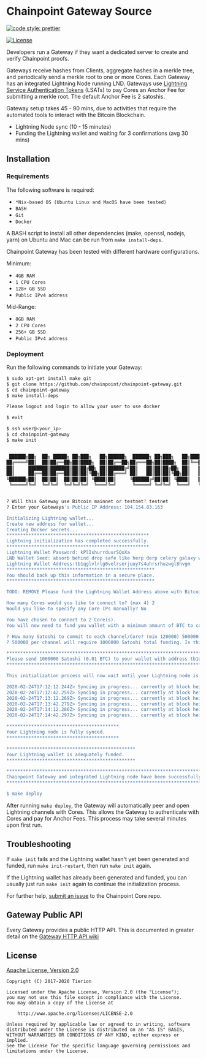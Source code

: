 # Chainpoint Gateway Source

[![code style: prettier](https://img.shields.io/badge/code_style-prettier-ff69b4.svg?style=flat-square)](https://github.com/prettier/prettier)

[![License](https://img.shields.io/badge/License-Apache%202.0-blue.svg)](https://opensource.org/licenses/Apache-2.0)

Developers run a Gateway if they want a dedicated server to create and verify Chainpoint proofs.

Gateways receive hashes from Clients, aggregate hashes in a merkle tree, and periodically send a merkle root to one or more Cores. Each Gateway has an integrated Lightning Node running LND. Gateways use [Lightning Service Authentication Tokens](https://www.npmjs.com/package/lsat-js) (LSATs) to pay Cores an Anchor Fee for submitting a merkle root. The default Anchor Fee is 2 satoshis.

Gateway setup takes 45 - 90 mins, due to activities that require the automated tools to interact with the Bitcoin Blockchain. 

* Lightning Node sync (10 - 15 minutes)
* Funding the Lightning wallet and waiting for 3 confirmations (avg 30 mins)

## Installation

### Requirements

The following software is required:

- `*Nix-based OS (Ubuntu Linux and MacOS have been tested)`
- `BASH`
- `Git`
- `Docker`

A BASH script to install all other dependencies (make, openssl, nodejs, yarn) on Ubuntu and Mac can be run from `make install-deps`.

Chainpoint Gateway has been tested with different hardware configurations.

Minimum:

- `4GB RAM`
- `1 CPU Cores`
- `128+ GB SSD`
- `Public IPv4 address`

Mid-Range:

- `8GB RAM`
- `2 CPU Cores`
- `256+ GB SSD`
- `Public IPv4 address`

### Deployment

Run the following commands to initiate your Gateway:

```bash
$ sudo apt-get install make git
$ git clone https://github.com/chainpoint/chainpoint-gateway.git
$ cd chainpoint-gateway
$ make install-deps

Please logout and login to allow your user to use docker

$ exit

$ ssh user@<your_ip>
$ cd chainpoint-gateway
$ make init


 ██████╗██╗  ██╗ █████╗ ██╗███╗   ██╗██████╗  ██████╗ ██╗███╗   ██╗████████╗     ██████╗  █████╗ ████████╗███████╗██╗    ██╗ █████╗ ██╗   ██╗
██╔════╝██║  ██║██╔══██╗██║████╗  ██║██╔══██╗██╔═══██╗██║████╗  ██║╚══██╔══╝    ██╔════╝ ██╔══██╗╚══██╔══╝██╔════╝██║    ██║██╔══██╗╚██╗ ██╔╝
██║     ███████║███████║██║██╔██╗ ██║██████╔╝██║   ██║██║██╔██╗ ██║   ██║       ██║  ███╗███████║   ██║   █████╗  ██║ █╗ ██║███████║ ╚████╔╝
██║     ██╔══██║██╔══██║██║██║╚██╗██║██╔═══╝ ██║   ██║██║██║╚██╗██║   ██║       ██║   ██║██╔══██║   ██║   ██╔══╝  ██║███╗██║██╔══██║  ╚██╔╝
╚██████╗██║  ██║██║  ██║██║██║ ╚████║██║     ╚██████╔╝██║██║ ╚████║   ██║       ╚██████╔╝██║  ██║   ██║   ███████╗╚███╔███╔╝██║  ██║   ██║
 ╚═════╝╚═╝  ╚═╝╚═╝  ╚═╝╚═╝╚═╝  ╚═══╝╚═╝      ╚═════╝ ╚═╝╚═╝  ╚═══╝   ╚═╝        ╚═════╝ ╚═╝  ╚═╝   ╚═╝   ╚══════╝ ╚══╝╚══╝ ╚═╝  ╚═╝   ╚═╝


? Will this Gateway use Bitcoin mainnet or testnet? testnet
? Enter your Gateways's Public IP Address: 104.154.83.163

Initializing Lightning wallet...
Create new address for wallet...
Creating Docker secrets...
****************************************************
Lightning initialization has completed successfully.
****************************************************
Lightning Wallet Password: kPlIshurrduurSQoXa
LND Wallet Seed: absorb behind drop safe like herp derp celery galaxy wait orient sign suit castle awake gadget pass pipe sudden ethics hill choose six orphan
Lightning Wallet Address:tb1qglvlrlg0velrserjuuy7s4uhrsrhuzwgl8hvgm
******************************************************
You should back up this information in a secure place.
******************************************************

TODO: REMOVE Please fund the Lightning Wallet Address above with Bitcoin and wait for 6 confirmations before running 'make deploy'

How many Cores would you like to connect to? (max 4) 2
Would you like to specify any Core IPs manually? No

You have chosen to connect to 2 Core(s).
You will now need to fund you wallet with a minimum amount of BTC to cover costs of the initial channel creation and future Core submissions.

? How many Satoshi to commit to each channel/Core? (min 120000) 500000
? 500000 per channel will require 1000000 Satoshi total funding. Is this OK? (Y/n) y

**************************************************************************************************************
Please send 1000000 Satoshi (0.01 BTC) to your wallet with address tb1qglvlrlg0velrserjuuy7s4uhrsrhuzwgl8hvgm
**************************************************************************************************************

This initialization process will now wait until your Lightning node is fully synced and your wallet is funded with at least 400000 Satoshi. The init process should resume automatically.

2020-02-24T17:12:12.244Z> Syncing in progress... currently at block height 1576000
2020-02-24T17:12:42.259Z> Syncing in progress... currently at block height 1596000
2020-02-24T17:13:12.269Z> Syncing in progress... currently at block height 1608000
2020-02-24T17:13:42.279Z> Syncing in progress... currently at block height 1626000
2020-02-24T17:14:12.286Z> Syncing in progress... currently at block height 1650000
2020-02-24T17:14:42.297Z> Syncing in progress... currently at block height 1662000

*****************************************
Your Lightning node is fully synced.
*****************************************

***********************************************
Your Lightning wallet is adequately funded.
***********************************************

*********************************************************************************
Chainpoint Gateway and integrated Lightning node have been successfully initialized.
*********************************************************************************

$ make deploy
```

After running `make deploy`, the Gateway will automatically peer and open Lightning channels with Cores. This allows the Gateway to authenticate with Cores and pay for Anchor Fees. This process may take several minutes upon first run.

## Troubleshooting

If `make init` fails and the Lightning wallet hasn't yet been generated and funded, run `make init-restart`, then run `make init` again.

If the Lightning wallet has already been generated and funded, you can usually just run `make init` again to continue the initialization process.

For further help, [submit an issue](https://github.com/chainpoint/chainpoint-core/issues) to the Chainpoint Core repo.

## Gateway Public API

Every Gateway provides a public HTTP API. This is documented in greater detail on the [Gateway HTTP API wiki](https://github.com/chainpoint/chainpoint-gateway/wiki/Gateway-HTTP-API)

## License

[Apache License, Version 2.0](https://opensource.org/licenses/Apache-2.0)

```text
Copyright (C) 2017-2020 Tierion

Licensed under the Apache License, Version 2.0 (the "License");
you may not use this file except in compliance with the License.
You may obtain a copy of the License at

    http://www.apache.org/licenses/LICENSE-2.0

Unless required by applicable law or agreed to in writing, software
distributed under the License is distributed on an "AS IS" BASIS,
WITHOUT WARRANTIES OR CONDITIONS OF ANY KIND, either express or implied.
See the License for the specific language governing permissions and
limitations under the License.
```
